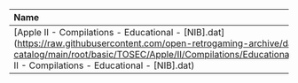 |Name|Size|
|:---|---:|
|[Apple II - Compilations - Educational - [NIB].dat](https://raw.githubusercontent.com/open-retrogaming-archive/dat-catalog/main/root/basic/TOSEC/Apple/II/Compilations/Educational/[NIB]/Apple II - Compilations - Educational - [NIB].dat)|912|
